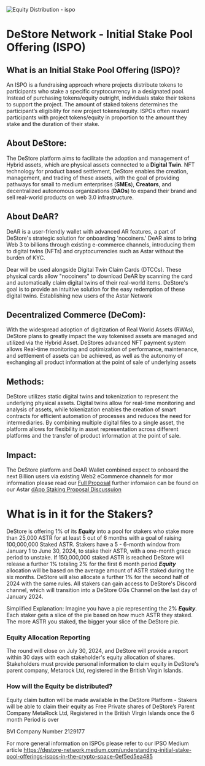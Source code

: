 ![Equity Distribution - ispo](https://github.com/Doinglifewell/Astar_dApp_Staking/assets/72717548/211bb6a9-6b1e-4a6f-a628-35d48265b84d)


# DeStore Network - Initial Stake Pool Offering (ISPO)

## What is an Initial Stake Pool Offering (ISPO)?
An ISPO is a fundraising approach where projects distribute tokens to participants who stake a specific cryptocurrency in a designated pool. Instead of purchasing tokens/equity outright, individuals stake their tokens to support the project. The amount of staked tokens determines the participant’s eligibility for new project tokens/equity. 
ISPOs often reward participants with project tokens/equity in proportion to the amount they stake and the duration of their stake.

## About DeStore: 

The DeStore platform aims to facilitate the adoption and management of Hybrid assets, which are physical assets connected to a **Digital Twin**. NFT technology for product based settlement, DeStore enables the creation, 
management, and trading of these assets, with the goal of providing pathways for small to medium enterprises (**SMEs**), **Creators**, and decentralized autonomous organizations (**DAOs**) to expand their brand 
and sell real-world products on web 3.0 infrastructure.

## About DeAR?
DeAR is a user-friendly wallet with advanced AR features, a part of DeStore's strategic solution for onboarding 'nocoiners.' DeAR aims to bring Web 3 to billions through existing e-commerce channels, introducing them to digital twins (NFTs) and cryptocurrencies such as Astar without the burden of KYC.
 
Dear will be used alongside Digital Twin Claim Cards (DTCCs). These physical cards allow "nocoiners" to download DeAR by scanning the card and automatically claim digital twins of their real-world items. DeStore's goal is to provide an intuitive solution for the easy redemption of these digital twins. 
Establishing new users of the Astar Network

## Decentralized Commerce (DeCom): 

With the widespread adoption of digitization of Real World Assets (RWAs), DeStore plans to greatly impact the way tokenised assets are managed and utilized via the Hybrid Asset. DeStores advanced NFT payment system allows Real-time monitoring and optimization of performance, maintenance, and 
settlement of assets can be achieved, as well as the autonomy of exchanging all product information at the point of sale of underlying assets

## Methods:

DeStore utilizes static digital twins and tokenization to represent the underlying physical assets. Digital twins allow for real-time monitoring and analysis of assets, while tokenization enables the creation of 
smart contracts for efficient automation of processes and reduces the need for intermediaries. By combining multiple digital files to a single asset, the platform allows for flexibility in asset representation across 
different platforms and the transfer of product information at the point of sale.

## Impact:

The DeStore platform and DeAR Wallet combined expect to onboard the next Billion users via existing Web2 eCommerce channels for mor information please read our [Full Proposal](https://docs.google.com/document/d/1UavFlrSS1zvpIoI0YZ2sbciRgtvB-PCFlolCBpT8rVs/edit?usp=sharing) further infomaion can be found on our Astar [dApp Staking Proposal Discussuion](https://forum.astar.network/t/b2e-proposal-destore-network/5724)

# What is in it for the Stakers? 

DeStore is offering 1% of its ***Equity*** into a pool for stakers who stake more than 25,000 ASTR for at least 5 out of 6 months with a goal of raising 100,000,000 Staked ASTR. Stakers have a 5 - 6-month window from January 1 to June 30, 2024, to stake their ASTR, with a 
one-month grace period to unstake. If 150,000,000 staked ASTR is reached DeStore will release a further 1% totaling 2% for the first 6 month period  ***Equity*** allocation will be based on the average amount of ASTR staked during the six months. DeStore will also allocate 
a further 1% for the second half of 2024 with the same rules. All stakers can gain access to DeStore's Discord channel, which will transition into a DeStore OGs Channel on the last day of January 2024.

Simplified Explanation:
Imagine you have a pie representing the 2% ***Equity***. Each staker gets a slice of the pie based on how much ASTR they staked. The more ASTR you staked, the bigger your slice of the DeStore pie.

### Equity Allocation Reporting
The round will close on July 30, 2024, and DeStore will provide a report within 30 days with each stakeholder's equity allocation of shares. Stakeholders must provide personal information to claim equity in DeStore's parent company, Metarock Ltd, registered in 
the British Virgin Islands.

### How will the Equity be distributed? 
Equity claim button will be made available in the DeStore Platform - Stakers will be able to claim their equity as Free Private shares of DeStore’s Parent Company MetaRock Ltd, Registered in the British Virgin Islands once the 6 month Period is over

BVI Company Number 2129177

For more general information on ISPOs please refer to our IPSO Medium article https://destore-network.medium.com/understanding-initial-stake-pool-offerings-ispos-in-the-crypto-space-0ef5ed5ea485
